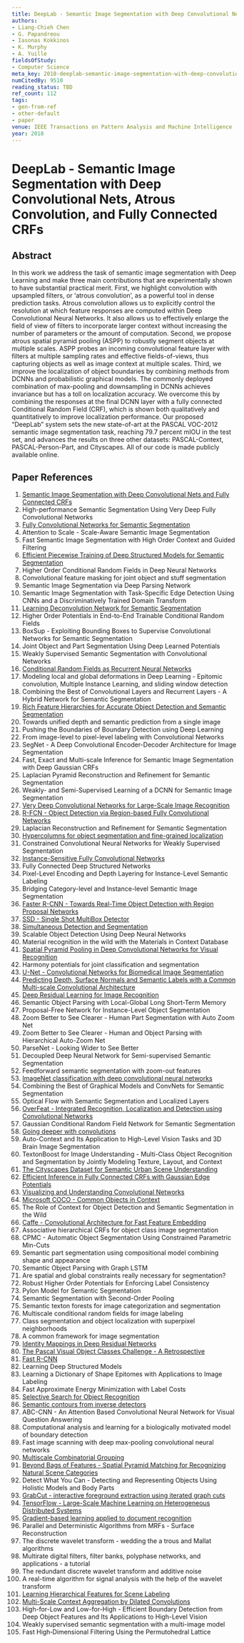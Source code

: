 ```yaml
---
title: DeepLab - Semantic Image Segmentation with Deep Convolutional Nets, Atrous Convolution, and Fully Connected CRFs
authors:
- Liang-Chieh Chen
- G. Papandreou
- Iasonas Kokkinos
- K. Murphy
- A. Yuille
fieldsOfStudy:
- Computer Science
meta_key: 2018-deeplab-semantic-image-segmentation-with-deep-convolutional-nets-atrous-convolution-and-fully-connected-crfs
numCitedBy: 9510
reading_status: TBD
ref_count: 112
tags:
- gen-from-ref
- other-default
- paper
venue: IEEE Transactions on Pattern Analysis and Machine Intelligence
year: 2018
---
```


# DeepLab - Semantic Image Segmentation with Deep Convolutional Nets, Atrous Convolution, and Fully Connected CRFs

## Abstract

In this work we address the task of semantic image segmentation with Deep Learning and make three main contributions that are experimentally shown to have substantial practical merit. First, we highlight convolution with upsampled filters, or ‘atrous convolution’, as a powerful tool in dense prediction tasks. Atrous convolution allows us to explicitly control the resolution at which feature responses are computed within Deep Convolutional Neural Networks. It also allows us to effectively enlarge the field of view of filters to incorporate larger context without increasing the number of parameters or the amount of computation. Second, we propose atrous spatial pyramid pooling (ASPP) to robustly segment objects at multiple scales. ASPP probes an incoming convolutional feature layer with filters at multiple sampling rates and effective fields-of-views, thus capturing objects as well as image context at multiple scales. Third, we improve the localization of object boundaries by combining methods from DCNNs and probabilistic graphical models. The commonly deployed combination of max-pooling and downsampling in DCNNs achieves invariance but has a toll on localization accuracy. We overcome this by combining the responses at the final DCNN layer with a fully connected Conditional Random Field (CRF), which is shown both qualitatively and quantitatively to improve localization performance. Our proposed “DeepLab” system sets the new state-of-art at the PASCAL VOC-2012 semantic image segmentation task, reaching 79.7 percent mIOU in the test set, and advances the results on three other datasets: PASCAL-Context, PASCAL-Person-Part, and Cityscapes. All of our code is made publicly available online.

## Paper References

1. [Semantic Image Segmentation with Deep Convolutional Nets and Fully Connected CRFs](2015-semantic-image-segmentation-with-deep-convolutional-nets-and-fully-connected-crfs)
2. High-performance Semantic Segmentation Using Very Deep Fully Convolutional Networks
3. [Fully Convolutional Networks for Semantic Segmentation](2017-fully-convolutional-networks-for-semantic-segmentation)
4. Attention to Scale - Scale-Aware Semantic Image Segmentation
5. Fast Semantic Image Segmentation with High Order Context and Guided Filtering
6. [Efficient Piecewise Training of Deep Structured Models for Semantic Segmentation](2016-efficient-piecewise-training-of-deep-structured-models-for-semantic-segmentation)
7. Higher Order Conditional Random Fields in Deep Neural Networks
8. Convolutional feature masking for joint object and stuff segmentation
9. Semantic Image Segmentation via Deep Parsing Network
10. Semantic Image Segmentation with Task-Specific Edge Detection Using CNNs and a Discriminatively Trained Domain Transform
11. [Learning Deconvolution Network for Semantic Segmentation](2015-learning-deconvolution-network-for-semantic-segmentation)
12. Higher Order Potentials in End-to-End Trainable Conditional Random Fields
13. BoxSup - Exploiting Bounding Boxes to Supervise Convolutional Networks for Semantic Segmentation
14. Joint Object and Part Segmentation Using Deep Learned Potentials
15. Weakly Supervised Semantic Segmentation with Convolutional Networks
16. [Conditional Random Fields as Recurrent Neural Networks](2015-conditional-random-fields-as-recurrent-neural-networks)
17. Modeling local and global deformations in Deep Learning - Epitomic convolution, Multiple Instance Learning, and sliding window detection
18. Combining the Best of Convolutional Layers and Recurrent Layers - A Hybrid Network for Semantic Segmentation
19. [Rich Feature Hierarchies for Accurate Object Detection and Semantic Segmentation](2014-rich-feature-hierarchies-for-accurate-object-detection-and-semantic-segmentation)
20. Towards unified depth and semantic prediction from a single image
21. Pushing the Boundaries of Boundary Detection using Deep Learning
22. From image-level to pixel-level labeling with Convolutional Networks
23. SegNet - A Deep Convolutional Encoder-Decoder Architecture for Image Segmentation
24. Fast, Exact and Multi-scale Inference for Semantic Image Segmentation with Deep Gaussian CRFs
25. Laplacian Pyramid Reconstruction and Refinement for Semantic Segmentation
26. Weakly- and Semi-Supervised Learning of a DCNN for Semantic Image Segmentation
27. [Very Deep Convolutional Networks for Large-Scale Image Recognition](2015-very-deep-convolutional-networks-for-large-scale-image-recognition)
28. [R-FCN - Object Detection via Region-based Fully Convolutional Networks](2016-r-fcn-object-detection-via-region-based-fully-convolutional-networks)
29. Laplacian Reconstruction and Refinement for Semantic Segmentation
30. [Hypercolumns for object segmentation and fine-grained localization](2015-hypercolumns-for-object-segmentation-and-fine-grained-localization)
31. Constrained Convolutional Neural Networks for Weakly Supervised Segmentation
32. [Instance-Sensitive Fully Convolutional Networks](2016-instance-sensitive-fully-convolutional-networks)
33. Fully Connected Deep Structured Networks
34. Pixel-Level Encoding and Depth Layering for Instance-Level Semantic Labeling
35. Bridging Category-level and Instance-level Semantic Image Segmentation
36. [Faster R-CNN - Towards Real-Time Object Detection with Region Proposal Networks](2015-faster-r-cnn-towards-real-time-object-detection-with-region-proposal-networks)
37. [SSD - Single Shot MultiBox Detector](2016-ssd-single-shot-multibox-detector)
38. [Simultaneous Detection and Segmentation](2014-simultaneous-detection-and-segmentation)
39. Scalable Object Detection Using Deep Neural Networks
40. Material recognition in the wild with the Materials in Context Database
41. [Spatial Pyramid Pooling in Deep Convolutional Networks for Visual Recognition](2015-spatial-pyramid-pooling-in-deep-convolutional-networks-for-visual-recognition)
42. Harmony potentials for joint classification and segmentation
43. [U-Net - Convolutional Networks for Biomedical Image Segmentation](2015-u-net-convolutional-networks-for-biomedical-image-segmentation)
44. [Predicting Depth, Surface Normals and Semantic Labels with a Common Multi-scale Convolutional Architecture](2015-predicting-depth-surface-normals-and-semantic-labels-with-a-common-multi-scale-convolutional-architecture)
45. [Deep Residual Learning for Image Recognition](2016-deep-residual-learning-for-image-recognition)
46. Semantic Object Parsing with Local-Global Long Short-Term Memory
47. Proposal-Free Network for Instance-Level Object Segmentation
48. Zoom Better to See Clearer - Human Part Segmentation with Auto Zoom Net
49. Zoom Better to See Clearer - Human and Object Parsing with Hierarchical Auto-Zoom Net
50. ParseNet - Looking Wider to See Better
51. Decoupled Deep Neural Network for Semi-supervised Semantic Segmentation
52. Feedforward semantic segmentation with zoom-out features
53. [ImageNet classification with deep convolutional neural networks](2012-alexnet.md)
54. Combining the Best of Graphical Models and ConvNets for Semantic Segmentation
55. Optical Flow with Semantic Segmentation and Localized Layers
56. [OverFeat - Integrated Recognition, Localization and Detection using Convolutional Networks](2014-overfeat-integrated-recognition-localization-and-detection-using-convolutional-networks)
57. Gaussian Conditional Random Field Network for Semantic Segmentation
58. [Going deeper with convolutions](2015-going-deeper-with-convolutions)
59. Auto-Context and Its Application to High-Level Vision Tasks and 3D Brain Image Segmentation
60. TextonBoost for Image Understanding - Multi-Class Object Recognition and Segmentation by Jointly Modeling Texture, Layout, and Context
61. [The Cityscapes Dataset for Semantic Urban Scene Understanding](2016-the-cityscapes-dataset-for-semantic-urban-scene-understanding)
62. [Efficient Inference in Fully Connected CRFs with Gaussian Edge Potentials](2011-efficient-inference-in-fully-connected-crfs-with-gaussian-edge-potentials)
63. [Visualizing and Understanding Convolutional Networks](2014-visualizing-and-understanding-convolutional-networks)
64. [Microsoft COCO - Common Objects in Context](2014-microsoft-coco-common-objects-in-context)
65. The Role of Context for Object Detection and Semantic Segmentation in the Wild
66. [Caffe - Convolutional Architecture for Fast Feature Embedding](2014-caffe-convolutional-architecture-for-fast-feature-embedding)
67. Associative hierarchical CRFs for object class image segmentation
68. CPMC - Automatic Object Segmentation Using Constrained Parametric Min-Cuts
69. Semantic part segmentation using compositional model combining shape and appearance
70. Semantic Object Parsing with Graph LSTM
71. Are spatial and global constraints really necessary for segmentation?
72. Robust Higher Order Potentials for Enforcing Label Consistency
73. Pylon Model for Semantic Segmentation
74. Semantic Segmentation with Second-Order Pooling
75. Semantic texton forests for image categorization and segmentation
76. Multiscale conditional random fields for image labeling
77. Class segmentation and object localization with superpixel neighborhoods
78. A common framework for image segmentation
79. [Identity Mappings in Deep Residual Networks](2016-identity-mappings-in-deep-residual-networks)
80. [The Pascal Visual Object Classes Challenge - A Retrospective](2014-the-pascal-visual-object-classes-challenge-a-retrospective)
81. [Fast R-CNN](2015-fast-r-cnn)
82. Learning Deep Structured Models
83. Learning a Dictionary of Shape Epitomes with Applications to Image Labeling
84. Fast Approximate Energy Minimization with Label Costs
85. [Selective Search for Object Recognition](2013-selective-search-for-object-recognition)
86. [Semantic contours from inverse detectors](2011-semantic-contours-from-inverse-detectors)
87. ABC-CNN - An Attention Based Convolutional Neural Network for Visual Question Answering
88. Computational analysis and learning for a biologically motivated model of boundary detection
89. Fast image scanning with deep max-pooling convolutional neural networks
90. [Multiscale Combinatorial Grouping](2014-multiscale-combinatorial-grouping)
91. [Beyond Bags of Features - Spatial Pyramid Matching for Recognizing Natural Scene Categories](2006-beyond-bags-of-features-spatial-pyramid-matching-for-recognizing-natural-scene-categories)
92. Detect What You Can - Detecting and Representing Objects Using Holistic Models and Body Parts
93. [GrabCut - interactive foreground extraction using iterated graph cuts](2004-grabcut-interactive-foreground-extraction-using-iterated-graph-cuts)
94. [TensorFlow - Large-Scale Machine Learning on Heterogeneous Distributed Systems](2016-tensorflow-large-scale-machine-learning-on-heterogeneous-distributed-systems)
95. [Gradient-based learning applied to document recognition](1998-lenet5.md)
96. Parallel and Deterministic Algorithms from MRFs - Surface Reconstruction
97. The discrete wavelet transform - wedding the a trous and Mallat algorithms
98. Multirate digital filters, filter banks, polyphase networks, and applications - a tutorial
99. The redundant discrete wavelet transform and additive noise
100. A real-time algorithm for signal analysis with the help of the wavelet transform
101. [Learning Hierarchical Features for Scene Labeling](2013-learning-hierarchical-features-for-scene-labeling)
102. [Multi-Scale Context Aggregation by Dilated Convolutions](2016-multi-scale-context-aggregation-by-dilated-convolutions)
103. High-for-Low and Low-for-High - Efficient Boundary Detection from Deep Object Features and Its Applications to High-Level Vision
104. Weakly supervised semantic segmentation with a multi-image model
105. Fast High‐Dimensional Filtering Using the Permutohedral Lattice
